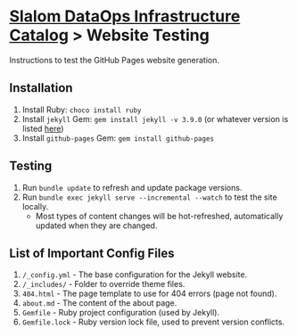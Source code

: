 # [Slalom DataOps Infrastructure Catalog](../README.md) > Website Testing

Instructions to test the GitHub Pages website generation.

## Installation

1. Install Ruby: `choco install ruby`
2. Install `jekyll` Gem: `gem install jekyll -v 3.9.0` (or whatever version is listed [here](https://pages.github.com/versions/))
3. Install `github-pages` Gem: `gem install github-pages`

## Testing

1. Run `bundle update` to refresh and update package versions.
2. Run `bundle exec jekyll serve --incremental --watch` to test the site locally.
   - Most types of content changes will be hot-refreshed, automatically updated
     when they are changed.

## List of Important Config Files

1. `/_config.yml` - The base configuration for the Jekyll website.
2. `/_includes/` - Folder to override theme files.
3. `404.html` - The page template to use for 404 errors (page not found).
4. `about.md` - The content of the about page.
5. `Gemfile` - Ruby project configuration (used by Jekyll).
6. `Gemfile.lock` - Ruby version lock file, used to prevent version conflicts.
